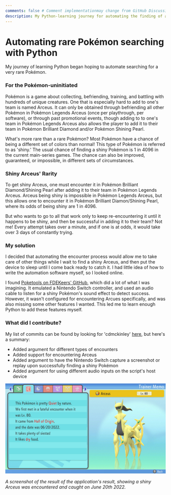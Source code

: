 ```yaml
---
comments: false # Comment implementationmay change from GitHub Discussions to BlueSky???
description: My Python-learning journey for automating the finding of a Pokémon
---
```

# Automating rare Pokémon searching with Python
My journey of learning Python began hoping to automate searching for a very rare Pokémon.

### For the Pokémon-uninitiated
Pokémon is a game about collecting, befriending, training, and battling with hundreds of unique creatures. One that is especially hard to add to one's team is named Arceus. It can only be obtained through befriending all other Pokémon in Pokémon Legends Arceus (once per playthrough, per software), or through past promotional events, though adding to to one's team in Pokémon Legends Arceus also allows the player to add it to their team in Pokémon Brilliant Diamond and/or Pokémon Shining Pearl.

What's more rare than a rare Pokémon? Most Pokémon have a chance of being a different set of colors than normal! This type of Pokémon is referred to as 'shiny.' The usual chance of finding a shiny Pokémon is 1 in 4096 in the current main-series games. The chance can also be improved, guaranteed, or impossible, in different sets of circumstances.

### Shiny Arceus' Rarity
To get shiny Arceus, one must encounter it in Pokémon Brilliant Diamond/Shining Pearl after adding it to their team in Pokémon Legends Arceus. Arceus being shiny is impossible in Pokémon Legends Arceus, but this allows one to encounter it in Pokémon Brilliant Diamon/Shining Pearl, where its odds of being shiny are 1 in 4096.

But who wants to go to all that work only to keep re-encountering it until it happens to be shiny, and then be successful in adding it to their team? Not me! Every attempt takes over a minute, and if one is at odds, it would take over 3 days of constantly trying.

### My solution
I decided that automating the encounter process would allow me to take care of other things while I wait to find a shiny Arceus, and then put the device to sleep until I come back ready to catch it. I had little idea of how to write the automation software myself, so I looked online.

I found [Poketools on FDEKeers' GitHub](https://github.com/fdekeers/poketools), which did a lot of what I was imagining. It emulated a Nintendo Switch controller, and used an audio cable to listen for a shiny Pokémon's sound effect to detect success. However, it wasn't configured for encountering Arcues specifically, and was also missing some other features I wanted. This led me to learn enough Python to add these features myself.

### What did I contribute?
My list of commits can be found by looking for 'cdmckinley' [here](https://github.com/cdmckinley/poketools/commits/main), but here's a summary:

- Added argument for different types of encounters
- Added support for encountering Arceus
- Added argument to have the Nintendo Switch capture a screenshot or replay upon successfully finding a shiny Pokémon
- Added argument for using different audio inputs on the script's host device

![Shiny Arceus summary](../assets/images/shiny-arceus-summary.jpg)

*A screenshot of the result of the application's result, showing a shiny Arceus was encountered and caught on June 20th 2022.*